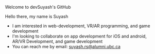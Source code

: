 Welcome to devSuyash's GitHub

Hello there, my name is Suyash 
- I am interested in web-development, VR/AR programming, and game development
- I'm looking to collaborate on app development for iOS and android, AR/VR Development, and game development
- You can reach me by email: suyash.rs@alumni.ubc.ca 

<!---
suyashrs/suyashrs is a ✨ special ✨ repository because its `README.md` (this file) appears on your GitHub profile.
You can click the Preview link to take a look at your changes.
--->
